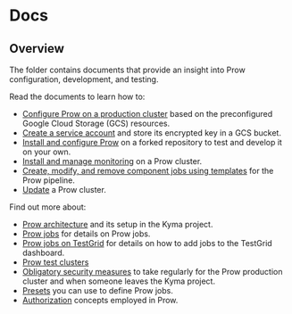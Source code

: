 # Docs

## Overview

The folder contains documents that provide an insight into Prow configuration, development, and testing.

<!-- Update the list each time you modify the document structure in this folder. -->

Read the documents to learn how to:

- [Configure Prow on a production cluster](./production-cluster-configuration.md) based on the preconfigured Google Cloud Storage (GCS) resources.
- [Create a service account](./prow-secrets-management.md) and store its encrypted key in a GCS bucket.
- [Install and configure Prow](./prow-installation-on-forks.md) on a forked repository to test and develop it on your own.
- [Install and manage monitoring](./prow-monitoring.md) on a Prow cluster.
- [Create, modify, and remove component jobs using templates](./manage-component-jobs-with-templates.md) for the Prow pipeline.
- [Update](./prow-cluster-update.md) a Prow cluster.

Find out more about:

- [Prow architecture](./prow-architecture.md) and its setup in the Kyma project.
- [Prow jobs](./prow-jobs.md) for details on Prow jobs.
- [Prow jobs on TestGrid](./prow-k8s-testgrid.md) for details on how to add jobs to the TestGrid dashboard.
- [Prow test clusters](./test-clusters.md)
- [Obligatory security measures](./obligatory-security-measures.md) to take regularly for the Prow production cluster and when someone leaves the Kyma project.
- [Presets](./presets.md) you can use to define Prow jobs.
- [Authorization](./authorization.md) concepts employed in Prow.
